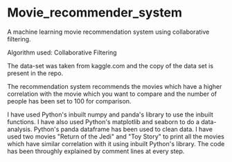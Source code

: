 
# Movie_recommender_system
A machine learning movie recommendation system using collaborative filtering. 

Algorithm used: Collaborative Filtering 

The data-set was taken from kaggle.com and the copy of the data set is present in the repo. 

The recommendation system recommends the movies which have a higher correlation with the movie 
which you want to compare and the number of people has been set to 100 for comparison. 

I have used Python's inbuilt numpy and panda's library to use the inbuilt functions. I have also used Python's matplotlib and seaborn to do a data-analysis. Python's panda dataframe has been used to clean data. I have used two movies "Return of the Jedi" and "Toy Story" to print all the movies which have similar correlation with it using inbuilt Python's library. The code has been throughly explained by comment lines at every step. 
